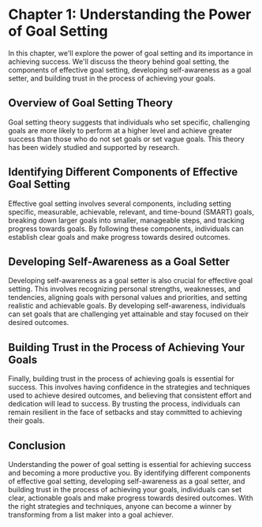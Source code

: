 Chapter 1: Understanding the Power of Goal Setting
==================================================

In this chapter, we'll explore the power of goal setting and its importance in achieving success. We'll discuss the theory behind goal setting, the components of effective goal setting, developing self-awareness as a goal setter, and building trust in the process of achieving your goals.

Overview of Goal Setting Theory
-------------------------------

Goal setting theory suggests that individuals who set specific, challenging goals are more likely to perform at a higher level and achieve greater success than those who do not set goals or set vague goals. This theory has been widely studied and supported by research.

Identifying Different Components of Effective Goal Setting
----------------------------------------------------------

Effective goal setting involves several components, including setting specific, measurable, achievable, relevant, and time-bound (SMART) goals, breaking down larger goals into smaller, manageable steps, and tracking progress towards goals. By following these components, individuals can establish clear goals and make progress towards desired outcomes.

Developing Self-Awareness as a Goal Setter
------------------------------------------

Developing self-awareness as a goal setter is also crucial for effective goal setting. This involves recognizing personal strengths, weaknesses, and tendencies, aligning goals with personal values and priorities, and setting realistic and achievable goals. By developing self-awareness, individuals can set goals that are challenging yet attainable and stay focused on their desired outcomes.

Building Trust in the Process of Achieving Your Goals
-----------------------------------------------------

Finally, building trust in the process of achieving goals is essential for success. This involves having confidence in the strategies and techniques used to achieve desired outcomes, and believing that consistent effort and dedication will lead to success. By trusting the process, individuals can remain resilient in the face of setbacks and stay committed to achieving their goals.

Conclusion
----------

Understanding the power of goal setting is essential for achieving success and becoming a more productive you. By identifying different components of effective goal setting, developing self-awareness as a goal setter, and building trust in the process of achieving your goals, individuals can set clear, actionable goals and make progress towards desired outcomes. With the right strategies and techniques, anyone can become a winner by transforming from a list maker into a goal achiever.
